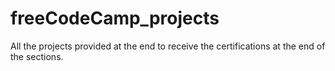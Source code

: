 # freeCodeCamp_projects
All the projects provided at the end to receive the certifications at the end of the sections.
